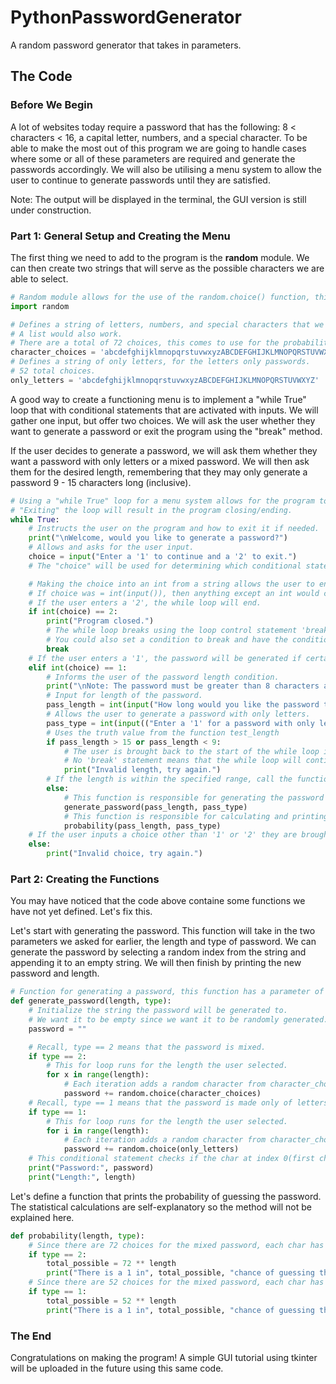 # PythonPasswordGenerator
A random password generator that takes in parameters.
## The Code
### Before We Begin

A lot of websites today require a password that has the following: 8 < characters < 16, a capital letter, numbers, and a special character. To be able to make the most out of this program we are going to handle cases where some or all of these parameters are required and generate the passwords accordingly. We will also be utilising a menu system to allow the user to continue to generate passwords until they are satisfied.

Note: The output will be displayed in the terminal, the GUI version is still under construction.

### Part 1: General Setup and Creating the Menu
The first thing we need to add to the program is the **random** module. We can then create two strings that will serve as the possible characters we are able to select.
```python
# Random module allows for the use of the random.choice() function, this is what we will use to select a random char.
import random

# Defines a string of letters, numbers, and special characters that we will select randomly for the password.
# A list would also work.
# There are a total of 72 choices, this comes to use for the probability.
character_choices = 'abcdefghijklmnopqrstuvwxyzABCDEFGHIJKLMNOPQRSTUVWXYZ1234567890!@#$%^&*_+'
# Defines a string of only letters, for the letters only passwords.
# 52 total choices.
only_letters = 'abcdefghijklmnopqrstuvwxyzABCDEFGHIJKLMNOPQRSTUVWXYZ'
```
A good way to create a functioning menu is to implement a "while True" loop that with conditional statements that are activated with inputs. We will gather one input, but offer two choices. We will ask the user whether they want to generate a password or exit the program using the "break" method.

If the user decides to generate a password, we will ask them whether they want a password with only letters or a mixed password. We will then ask them for the desired length, remembering that they may only generate a password 9 - 15 characters long (inclusive).

```python
# Using a "while True" loop for a menu system allows for the program to loop forever until the user decides to exit.
# "Exiting" the loop will result in the program closing/ending.
while True:
    # Instructs the user on the program and how to exit it if needed.
    print("\nWelcome, would you like to generate a password?")
    # Allows and asks for the user input.
    choice = input("Enter a '1' to continue and a '2' to exit.")
    # The "choice" will be used for determining which conditional statement is used.

    # Making the choice into an int from a string allows the user to enter anything without having the program crash.
    # If choice was = int(input()), then anything except an int would crash the program.
    # If the user enters a '2', the while loop will end.
    if int(choice) == 2:
        print("Program closed.")
        # The while loop breaks using the loop control statement 'break'.
        # You could also set a condition to break and have the condition be met within this if statement.
        break
    # If the user enters a '1', the password will be generated if certain conditions are met.
    elif int(choice) == 1:
        # Informs the user of the password length condition.
        print("\nNote: The password must be greater than 8 characters and less than 16.")
        # Input for length of the password.
        pass_length = int(input("How long would you like the password to be?"))
        # Allows the user to generate a password with only letters.
        pass_type = int(input(("Enter a '1' for a password with only letters, and a '2' for a mixed password: ")))
        # Uses the truth value from the function test_length
        if pass_length > 15 or pass_length < 9:
            # The user is brought back to the start of the while loop if this condition is met.
            # No 'break' statement means that the while loop will continue to run.
            print("Invalid length, try again.")
        # If the length is within the specified range, call the function.
        else:
            # This function is responsible for generating the password and swapping the first char if needed.
            generate_password(pass_length, pass_type)
            # This function is responsible for calculating and printing the probability.
            probability(pass_length, pass_type)
    # If the user inputs a choice other than '1' or '2' they are brought back to the start of the while loop.
    else:
        print("Invalid choice, try again.")
```

### Part 2: Creating the Functions
You may have noticed that the code above containe some functions we have not yet defined. Let's fix this.

Let's start with generating the password. This function will take in the two parameters we asked for earlier, the length and type of password. We can generate the password by selecting a random index from the string and appending it to an empty string. We will then finish by printing the new password and length.

```python
# Function for generating a password, this function has a parameter of length, which takes the value the user selected.
def generate_password(length, type):
    # Initialize the string the password will be generated to.
    # We want it to be empty since we want it to be randomly generated.
    password = ""

    # Recall, type == 2 means that the password is mixed.
    if type == 2:
        # This for loop runs for the length the user selected.
        for x in range(length):
            # Each iteration adds a random character from character_choices using the random.choice() function.
            password += random.choice(character_choices)
    # Recall, type == 1 means that the password is made only of letters.
    if type == 1:
        # This for loop runs for the length the user selected.
        for i in range(length):
            # Each iteration adds a random character from character_choices using the random.choice() function.
            password += random.choice(only_letters)
    # This conditional statement checks if the char at index 0(first char of password) is an a,b,c,s or q.
    print("Password:", password)
    print("Length:", length)
```
Let's define a function that prints the probability of guessing the password. The statistical calculations are self-explanatory so the method will not be explained here.

```python
def probability(length, type):
    # Since there are 72 choices for the mixed password, each char has a 1 in 72 chance of being selected.
    if type == 2:
        total_possible = 72 ** length
        print("There is a 1 in", total_possible, "chance of guessing this mixed password.")
    # Since there are 52 choices for the mixed password, each char has a 1 in 72 chance of being selected.
    if type == 1:
        total_possible = 52 ** length
        print("There is a 1 in", total_possible, "chance of guessing this only letter password.")
```

### The End
Congratulations on making the program! A simple GUI tutorial using tkinter will be uploaded in the future using this same code.

